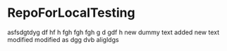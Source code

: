 # RepoForLocalTesting
asfsdgtdyg
df
hf
h
fgh
fgh
fgh
g
d
gdf
h
new dummy text
added new text
modified
modified
as
dgg
dvb
aligldgs
